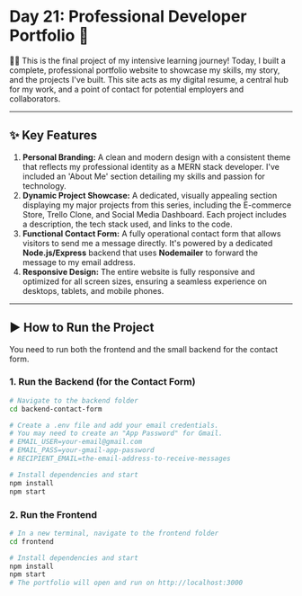 # Day 21: Professional Developer Portfolio 🚀

👨‍💻 This is the final project of my intensive learning journey! Today, I built a complete, professional portfolio website to showcase my skills, my story, and the projects I've built. This site acts as my digital resume, a central hub for my work, and a point of contact for potential employers and collaborators.

---

## ✨ Key Features

1.  **Personal Branding:** A clean and modern design with a consistent theme that reflects my professional identity as a MERN stack developer. I've included an 'About Me' section detailing my skills and passion for technology.
2.  **Dynamic Project Showcase:** A dedicated, visually appealing section displaying my major projects from this series, including the E-commerce Store, Trello Clone, and Social Media Dashboard. Each project includes a description, the tech stack used, and links to the code.
3.  **Functional Contact Form:** A fully operational contact form that allows visitors to send me a message directly. It's powered by a dedicated **Node.js/Express** backend that uses **Nodemailer** to forward the message to my email address.
4.  **Responsive Design:** The entire website is fully responsive and optimized for all screen sizes, ensuring a seamless experience on desktops, tablets, and mobile phones.

---

## ▶️ How to Run the Project

You need to run both the frontend and the small backend for the contact form.

### 1. Run the Backend (for the Contact Form)

```bash
# Navigate to the backend folder
cd backend-contact-form

# Create a .env file and add your email credentials.
# You may need to create an "App Password" for Gmail.
# EMAIL_USER=your-email@gmail.com
# EMAIL_PASS=your-gmail-app-password
# RECIPIENT_EMAIL=the-email-address-to-receive-messages

# Install dependencies and start
npm install
npm start
```

### 2. Run the Frontend

```bash
# In a new terminal, navigate to the frontend folder
cd frontend

# Install dependencies and start
npm install
npm start
# The portfolio will open and run on http://localhost:3000
